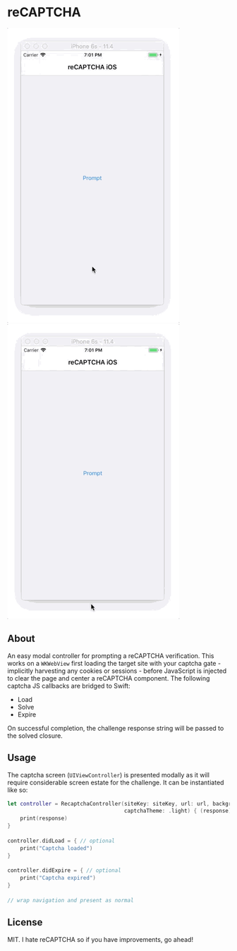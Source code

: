 # reCAPTCHA

<img src="https://raw.githubusercontent.com/cewpur/reCAPTCHA/master/demo/demo-light.gif" /> <img src="https://raw.githubusercontent.com/cewpur/reCAPTCHA/master/demo/demo-dark.gif" />

## About
An easy modal controller for prompting a reCAPTCHA verification. This works on a `WKWebView` first loading the target site with your captcha gate - implicitly harvesting any cookies or sessions - before JavaScript is injected to clear the page and center a reCAPTCHA component. The following captcha JS callbacks are bridged to Swift:
* Load
* Solve
* Expire

On successful completion, the challenge response string will be passed to the solved closure.

## Usage
The captcha screen (`UIViewController`) is presented modally as it will require considerable screen estate for the challenge. It can be instantiated like so:

```Swift
let controller = RecaptchaController(siteKey: siteKey, url: url, backgroundColor: .white,
                                     captchaTheme: .light) { (response) in
    print(response)
}

controller.didLoad = { // optional
    print("Captcha loaded")
}

controller.didExpire = { // optional
    print("Captcha expired")
}

// wrap navigation and present as normal
```

## License

MIT. I hate reCAPTCHA so if you have improvements, go ahead!
